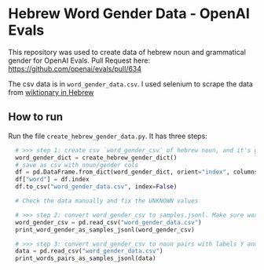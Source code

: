 # Hebrew Word Gender Data - OpenAI Evals
This repository was used to create data of hebrew noun and grammatical gender for OpenAI Evals. Pull Request here:
https://github.com/openai/evals/pull/634

The csv data is in `word_gender_data.csv`. I used selenium to scrape the data from [wiktionary in Hebrew](https://he.wiktionary.org/wiki/%D7%95%D7%99%D7%A7%D7%99%D7%9E%D7%99%D7%9C%D7%95%D7%9F:%D7%A2%D7%9E%D7%95%D7%93_%D7%A8%D7%90%D7%A9%D7%99)

## How to run
Run the file `create_hebrew_gender_data.py`. It has three steps:

```python
  # >>> step 1: create csv `word_gender_csv` of hebrew noun, and it's grammatical_gender
  word_gender_dict = create_hebrew_gender_dict()
  # save as csv with noun/gender cols
  df = pd.DataFrame.from_dict(word_gender_dict, orient="index", columns=["gender"])
  df["word"] = df.index
  df.to_csv("word_gender_data.csv", index=False)

  # Check the data manually and fix the UNKNOWN values

  # >>> step 2: convert word_gender_csv to samples.jsonl. Make sure word_gender_data not contains UNKNOWN values
  word_gender_csv = pd.read_csv("word_gender_data.csv")
  print_word_gender_as_samples_jsonl(word_gender_csv)

  # >>> step 3: convert word_gender_csv to noun pairs with labels Y and N for same/not same gender
  data = pd.read_csv("word_gender_data.csv")
  print_words_pairs_as_samples_jsonl(data)
```

